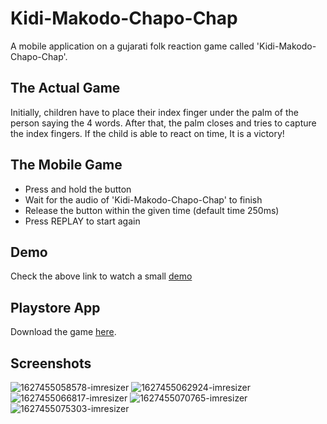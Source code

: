 
# Kidi-Makodo-Chapo-Chap

A mobile application on a gujarati folk reaction game called 'Kidi-Makodo-Chapo-Chap'.

## The Actual Game
Initially, children have to place their index finger under the palm of the person saying the 4 words. After that, the palm closes and tries to capture the index fingers. If the child is able to react on time, It is a victory!

## The Mobile Game
* Press and hold the button
* Wait for the audio of 'Kidi-Makodo-Chapo-Chap' to finish
* Release the button within the given time (default time 250ms)
* Press REPLAY to start again

## Demo

Check the above link to watch a small [demo](https://www.youtube.com/watch?v=TB7qH6oIzMg)

## Playstore App

Download the game [here](https://play.google.com/store/apps/details?id=com.presipatel.kidimakodochapochap).

## Screenshots
![1627455058578-imresizer](https://user-images.githubusercontent.com/48350577/127742331-341990f9-79d0-417b-b02c-9fc65e5fefc1.png)
![1627455062924-imresizer](https://user-images.githubusercontent.com/48350577/127742475-66df76cc-ff58-4f37-bc6e-3e1d71ac22f2.png)
![1627455066817-imresizer](https://user-images.githubusercontent.com/48350577/127742478-a1b71cf5-3a70-4f3a-9653-bab6528a4588.png)
![1627455070765-imresizer](https://user-images.githubusercontent.com/48350577/127742480-8205f1fa-bde5-4bd7-840b-98155bdeccae.png)
![1627455075303-imresizer](https://user-images.githubusercontent.com/48350577/127742484-921c5074-5afa-4eab-8ade-f4253f86311d.png)
